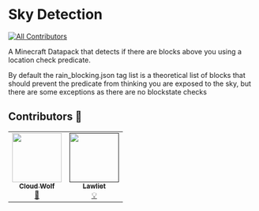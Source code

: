 # Sky Detection
<!-- ALL-CONTRIBUTORS-BADGE:START - Do not remove or modify this section -->
[![All Contributors](https://img.shields.io/badge/all_contributors-2-orange.svg?style=flat-square)](#contributors-)
<!-- ALL-CONTRIBUTORS-BADGE:END -->
A Minecraft Datapack that detects if there are blocks above you using a location check predicate.

By default the rain_blocking.json tag list is a theoretical list of blocks that should prevent the predicate from thinking you are exposed to the sky, but there are some exceptions as there are no blockstate checks


## Contributors 🧱

<!-- prettier-ignore-start -->
<!-- markdownlint-disable -->
<table>
  <tr>
    <td align="center"><a href="https://github.com/CLoudWolfYT"><img src="https://avatars.githubusercontent.com/u/64243799?v=4" width="100px;" alt=""/><br /><sub><b>Cloud Wolf</b></sub></a><br /><a href="#" title="Datapack Creator">🔨</a></td>
    <td align="center"><a href=""><img src="https://avatars.githubusercontent.com/u/0" width="100px;" alt=""/><br /><sub><b>Lawliet</b></sub></a><br /><a href="#" title="Updated to 1.18">💡</a></td>
    
  </tr>
</table>

<!-- markdownlint-enable -->
<!-- prettier-ignore-end -->